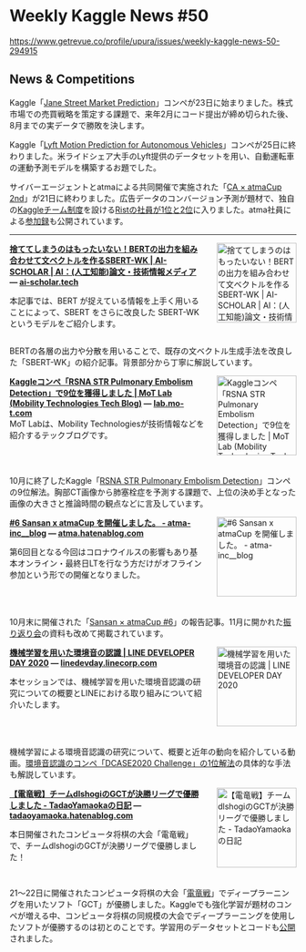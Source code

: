 # Weekly Kaggle News #50
https://www.getrevue.co/profile/upura/issues/weekly-kaggle-news-50-294915
<h3><h2>News &amp; Competitions</h2><p>Kaggle「<a href="https://www.kaggle.com/c/jane-street-market-prediction/" target="_blank">Jane Street Market Prediction</a>」コンペが23日に始まりました。株式市場での売買戦略を策定する課題で、来年2月にコード提出が締め切られた後、8月までの実データで勝敗を決します。</p><p>Kaggle「<a href="https://www.kaggle.com/c/lyft-motion-prediction-autonomous-vehicles" target="_blank">Lyft Motion Prediction for Autonomous Vehicles</a>」コンペが25日に終わりました。米ライドシェア大手のLyft提供のデータセットを用い、自動運転車の運動予測モデルを構築するお題でした。</p><p>サイバーエージェントとatmaによる共同開催で実施された「<a href="https://atma.connpass.com/event/189613/?utm_campaign=Weekly%20Kaggle%20News&amp;utm_medium=email&amp;utm_source=Revue%20newsletter" target="_blank">CA × atmaCup 2nd</a>」が21日に終わりました。広告データのコンバージョン予測が題材で、独自の<a href="https://www.rist.co.jp/kaggle/" target="_blank">Kaggleチーム制度</a>を設ける<a href="https://www.rist.co.jp/202011252764/" target="_blank">Ristの社員が1位と2位</a>に入りました。atma社員による<a href="https://atma.hatenablog.com/entry/2020/11/27/125148" target="_blank">参加録</a>も公開されています。</p></h3>
<hr>
<p>
<img width="140" height="140" alt="捨ててしまうのはもったいない！BERTの出力を組み合わせて文ベクトルを作るSBERT-WK | AI-SCHOLAR | AI：(人工知能)論文・技術情報メディア" style="float: right; margin-left: 20px; margin-bottom: 20px;" src="https://s3.amazonaws.com/revue/items/images/006/834/514/thumb/_E6_8D_A8_E3_81_A6_E3_81_9A_E3_81_AB_E3_83_AA_E3_82_B5_E3_82_A4_E3_82_AF_E3_83_AB-min.png?1606006113" />
<strong style='display: block;'><a href="https://ai-scholar.tech/articles/natural-language-processing/sbert-wk?utm_campaign=Weekly%20Kaggle%20News&amp;utm_medium=email&amp;utm_source=Revue%20newsletter">捨ててしまうのはもったいない！BERTの出力を組み合わせて文ベクトルを作るSBERT-WK | AI-SCHOLAR | AI：(人工知能)論文・技術情報メディア</a> &mdash; <a href="https://ai-scholar.tech/articles/natural-language-processing/sbert-wk">ai-scholar.tech</a></strong>
<p>本記事では、BERT が捉えている情報を上手く用いることによって、SBERT をさらに改良した SBERT-WK というモデルをご紹介します。</p>
</p>
<div style='clear: both;'></div>
<p><p>BERTの各層の出力や分散を用いることで、既存の文ベクトル生成手法を改良した「SBERT-WK」の紹介記事。背景部分から丁寧に解説しています。</p></p>
<p>
<img width="140" height="140" alt="Kaggleコンペ「RSNA STR Pulmonary Embolism Detection」で9位を獲得しました | MoT Lab (Mobility Technologies Tech Blog)" style="float: right; margin-left: 20px; margin-bottom: 20px;" src="https://s3.amazonaws.com/revue/items/images/006/854/569/thumb/og-image.png?1606375129" />
<strong style='display: block;'><a href="https://lab.mo-t.com/blog/kaggle-rsna-2020?utm_campaign=Weekly%20Kaggle%20News&amp;utm_medium=email&amp;utm_source=Revue%20newsletter">Kaggleコンペ「RSNA STR Pulmonary Embolism Detection」で9位を獲得しました | MoT Lab (Mobility Technologies Tech Blog)</a> &mdash; <a href="https://lab.mo-t.com/blog/kaggle-rsna-2020">lab.mo-t.com</a></strong>
MoT Labは、Mobility Technologiesが技術情報などを紹介するテックブログです。
</p>
<div style='clear: both;'></div>
<p><p>10月に終了したKaggle「<a href="https://www.kaggle.com/c/rsna-str-pulmonary-embolism-detection" target="_blank">RSNA STR Pulmonary Embolism Detection</a>」コンペの9位解法。胸部CT画像から肺塞栓症を予測する課題で、上位の決め手となった画像の大きさと推論時間の観点などに言及しています。</p></p>
<p>
<img width="140" height="140" alt="#6 Sansan x atmaCup を開催しました。 - atma-inc__blog" style="float: right; margin-left: 20px; margin-bottom: 20px;" src="https://s3.amazonaws.com/revue/items/images/006/856/153/thumb/20201126183247.png?1606391652" />
<strong style='display: block;'><a href="https://atma.hatenablog.com/entry/2020/11/26/183059?utm_campaign=Weekly%20Kaggle%20News&amp;utm_medium=email&amp;utm_source=Revue%20newsletter">#6 Sansan x atmaCup を開催しました。 - atma-inc__blog</a> &mdash; <a href="https://atma.hatenablog.com/entry/2020/11/26/183059">atma.hatenablog.com</a></strong>
<p>第6回目となる今回はコロナウイルスの影響もあり基本オンライン・最終日LTを行なう方だけがオフライン参加という形での開催となりました。</p>
</p>
<div style='clear: both;'></div>
<p><p>10月末に開催された「<a href="https://atma.connpass.com/event/188865/" target="_blank">Sansan × atmaCup #6</a>」の報告記事。11月に開かれた<a href="https://sansan.connpass.com/event/193901/" target="_blank">振り返り会</a>の資料も改めて掲載されています。</p></p>
<p>
<img width="140" height="140" alt="機械学習を用いた環境音の認識 | LINE DEVELOPER DAY 2020" style="float: right; margin-left: 20px; margin-bottom: 20px;" src="https://s3.amazonaws.com/revue/items/images/006/858/572/thumb/8382445a-7b2c-44c3-a39f-8dc49fbfb3aa.jpeg?1606430286" />
<strong style='display: block;'><a href="https://linedevday.linecorp.com/2020/ja/sessions/5825?utm_campaign=Weekly%20Kaggle%20News&amp;utm_medium=email&amp;utm_source=Revue%20newsletter">機械学習を用いた環境音の認識 | LINE DEVELOPER DAY 2020</a> &mdash; <a href="https://linedevday.linecorp.com/2020/ja/sessions/5825">linedevday.linecorp.com</a></strong>
<p>本セッションでは、機械学習を用いた環境音認識の研究についての概要とLINEにおける取り組みについて紹介いたします。</p>
</p>
<div style='clear: both;'></div>
<p><p>機械学習による環境音認識の研究について、概要と近年の動向を紹介している動画。<a href="https://engineering.linecorp.com/ja/blog/dcase2020-challenge/" target="_blank">環境音認識のコンペ「DCASE2020 Challenge」の1位解法</a>の具体的な手法も解説しています。</p></p>
<p>
<img width="140" height="140" alt="【電竜戦】チームdlshogiのGCTが決勝リーグで優勝しました - TadaoYamaokaの日記" style="float: right; margin-left: 20px; margin-bottom: 20px;" src="https://s3.amazonaws.com/revue/items/images/006/858/682/thumb/1606087862?1606436006" />
<strong style='display: block;'><a href="https://tadaoyamaoka.hatenablog.com/entry/2020/11/22/220015?utm_campaign=Weekly%20Kaggle%20News&amp;utm_medium=email&amp;utm_source=Revue%20newsletter">【電竜戦】チームdlshogiのGCTが決勝リーグで優勝しました - TadaoYamaokaの日記</a> &mdash; <a href="https://tadaoyamaoka.hatenablog.com/entry/2020/11/22/220015">tadaoyamaoka.hatenablog.com</a></strong>
<p>本日開催されたコンピュータ将棋の大会「電竜戦」で、チームdlshogiのGCTが決勝リーグで優勝しました！</p>
</p>
<div style='clear: both;'></div>
<p><p>21〜22日に開催されたコンピュータ将棋の大会「<a href="https://denryu-sen.jp/" target="_blank">電竜戦</a>」でディープラーニングを用いたソフト「GCT」が優勝しました。Kaggleでも強化学習が題材のコンペが増える中、コンピュータ将棋の同規模の大会でディープラーニングを使用したソフトが優勝するのは初とのことです。学習用のデータセットとコードも<a href="https://tadaoyamaoka.hatenablog.com/entry/2020/11/26/203912" target="_blank">公開</a>されました。</p></p>
